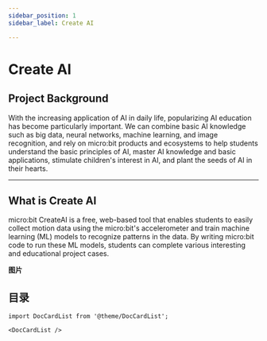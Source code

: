 ```yaml
---
sidebar_position: 1
sidebar_label: Create AI 

---
```

# Create AI 

## Project Background

With the increasing application of AI in daily life, popularizing AI education has become particularly important. We can combine basic AI knowledge such as big data, neural networks, machine learning, and image recognition, and rely on micro:bit products and ecosystems to help students understand the basic principles of AI, master AI knowledge and basic applications, stimulate children's interest in AI, and plant the seeds of AI in their hearts.

___
## What is Create AI

micro:bit CreateAI is a free, web-based tool that enables students to easily collect motion data using the micro:bit's accelerometer and train machine learning (ML) models to recognize patterns in the data. By writing micro:bit code to run these ML models, students can complete various interesting and educational project cases.

**图片**


## 目录

```mdx-code-block
import DocCardList from '@theme/DocCardList';

<DocCardList />
```
